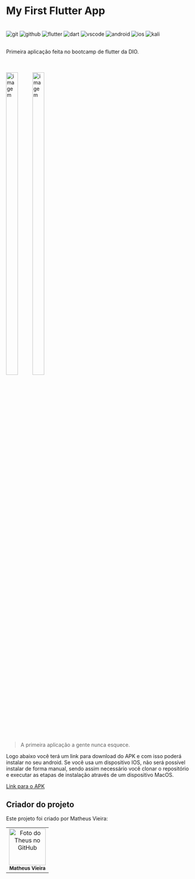 # My First Flutter App


<div style="display: inline_block"><br/>
    <img align="center" alt="git" src="https://img.shields.io/badge/GIT-E44C30?style=for-the-badge&logo=git&logoColor=white"/>
    <img align="center" alt="github" src="https://img.shields.io/badge/GitHub-100000?style=for-the-badge&logo=github&logoColor=white"/>
    <img align="center" alt="flutter" src="https://img.shields.io/badge/Flutter-02569B?style=for-the-badge&logo=flutter&logoColor=white"/>
    <img align="center" alt="dart" src="https://img.shields.io/badge/Dart-0175C2?style=for-the-badge&logo=dart&logoColor=white"/>
    <img align="center" alt="vscode" src="https://img.shields.io/badge/Visual_Studio_Code-0078D4?style=for-the-badge&logo=visual%20studio%20code&logoColor=white"/>
    <img align="center" alt="android" src="https://img.shields.io/badge/Android-3DDC84?style=for-the-badge&logo=android&logoColor=white"/>
    <img align="center" alt="ios" src="https://img.shields.io/badge/iOS-000000?style=for-the-badge&logo=ios&logoColor=white"/>
    <img align="center" alt="kali" src="https://img.shields.io/badge/Kali_Linux-557C94?style=for-the-badge&logo=kali-linux&logoColor=white"/>
</div>

<br/>

Primeira aplicação feita no bootcamp de flutter da DIO.

<br/>
<br/>
<div style="display: inline-block">
    <img width="46%" src="https://i.ibb.co/1XBndvv/Captura-de-tela-de-2023-08-21-15-35-34.png" alt="imagem">
    <img width="46%" src="https://i.ibb.co/1Rsr1Qz/Captura-de-tela-de-2023-08-21-15-38-43.png" alt="imagem">
</div>

<br/>
<br/>

> A primeira aplicação a gente nunca esquece.

Logo abaixo você terá um link para download do APK e com isso poderá instalar no seu android. Se você usa um dispositivo IOS, não será possível instalar de forma manual, sendo assim necessário você clonar o repositório e executar as etapas de instalação através de um dispositivo MacOS.

[Link para o APK](./download/app-release.apk)

## Criador do projeto

Este projeto foi criado por Matheus Vieira:

<table>
  <tr>
    <td align="center">
        <img src="https://avatars.githubusercontent.com/u/109465340?v=4" width="100px;" alt="Foto do Theus no GitHub"/><br>
        <sub>
          <b>Matheus Vieira</b>
        </sub>
    </td>
    
  </tr>
</table>